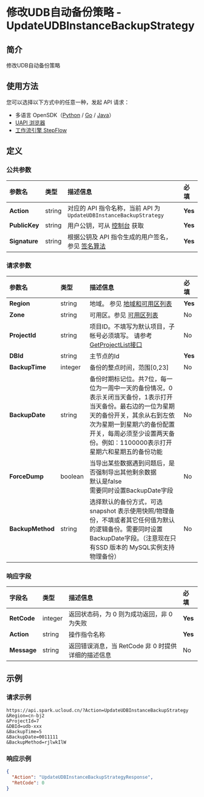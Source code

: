 # 修改UDB自动备份策略 - UpdateUDBInstanceBackupStrategy

## 简介

修改UDB自动备份策略





## 使用方法

您可以选择以下方式中的任意一种，发起 API 请求：
- 多语言 OpenSDK（[Python](https://github.com/ucloud/ucloud-sdk-python3) / [Go](https://github.com/ucloud/ucloud-sdk-go) / [Java](https://github.com/ucloud/ucloud-sdk-java)）
- [UAPI 浏览器](https://console.ucloud.cn/uapi/detail?id=UpdateUDBInstanceBackupStrategy)
- [工作流引擎 StepFlow](https://console.ucloud.cn/stepflow/manage/)

## 定义

### 公共参数

| 参数名 | 类型 | 描述信息 | 必填 |
|:---|:---|:---|:---|
| **Action**     | string  | 对应的 API 指令名称，当前 API 为 `UpdateUDBInstanceBackupStrategy`                        | **Yes** |
| **PublicKey**  | string  | 用户公钥，可从 [控制台](https://console.ucloud.cn/uapi/apikey) 获取                                             | **Yes** |
| **Signature**  | string  | 根据公钥及 API 指令生成的用户签名，参见 [签名算法](api/summary/signature.md)  | **Yes** |

### 请求参数

| 参数名 | 类型 | 描述信息 | 必填 |
|:---|:---|:---|:---|
| **Region** | string | 地域。 参见 [地域和可用区列表](api/summary/regionlist) |**Yes**|
| **Zone** | string | 可用区。参见 [可用区列表](api/summary/regionlist) |No|
| **ProjectId** | string | 项目ID。不填写为默认项目，子帐号必须填写。 请参考[GetProjectList接口](api/summary/get_project_list) |No|
| **DBId** | string | 主节点的Id |**Yes**|
| **BackupTime** | integer | 备份的整点时间，范围[0,23] |No|
| **BackupDate** | string | 备份时期标记位。共7位，每一位为一周中一天的备份情况，0表示关闭当天备份，1表示打开当天备份。最右边的一位为星期天的备份开关，其余从右到左依次为星期一到星期六的备份配置开关，每周必须至少设置两天备份。例如：1100000表示打开星期六和星期五的备份功能 |No|
| **ForceDump** | boolean | 当导出某些数据遇到问题后，是否强制导出其他剩余数据<br />默认是false<br />需要同时设置BackupDate字段 |No|
| **BackupMethod** | string | 选择默认的备份方式，可选 snapshot 表示使用快照/物理备份，不填或者其它任何值为默认的逻辑备份。需要同时设置BackupDate字段。（注意现在只有SSD 版本的 MySQL实例支持物理备份） |No|

### 响应字段

| 字段名 | 类型 | 描述信息 | 必填 |
|:---|:---|:---|:---|
| **RetCode** | integer | 返回状态码，为 0 则为成功返回，非 0 为失败 |**Yes**|
| **Action** | string | 操作指令名称 |**Yes**|
| **Message** | string | 返回错误消息，当 RetCode 非 0 时提供详细的描述信息 |No|




## 示例

### 请求示例
    
```
https://api.spark.ucloud.cn/?Action=UpdateUDBInstanceBackupStrategy  
&Region=cn-bj2
&ProjectId=7                          
&DBId=udb-xxx
&BackupTime=5
&BackupDate=0011111
&BackupMethod=rjlwkIlW
```

### 响应示例
    
```json
{
  "Action": "UpdateUDBInstanceBackupStrategyResponse",
  "RetCode": 0
}
```




